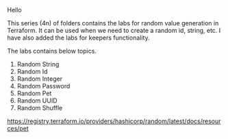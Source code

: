 Hello

This series (4n) of folders contains the labs for random value generation in Terraform.
It can be used when we need to create a random id, string, etc.
I have also added the labs for keepers functionality.

The labs contains below topics.

1. Random String
2. Random Id
3. Random Integer
4. Random Password
5. Random Pet
6. Random UUID
7. Random Shuffle




https://registry.terraform.io/providers/hashicorp/random/latest/docs/resources/pet





